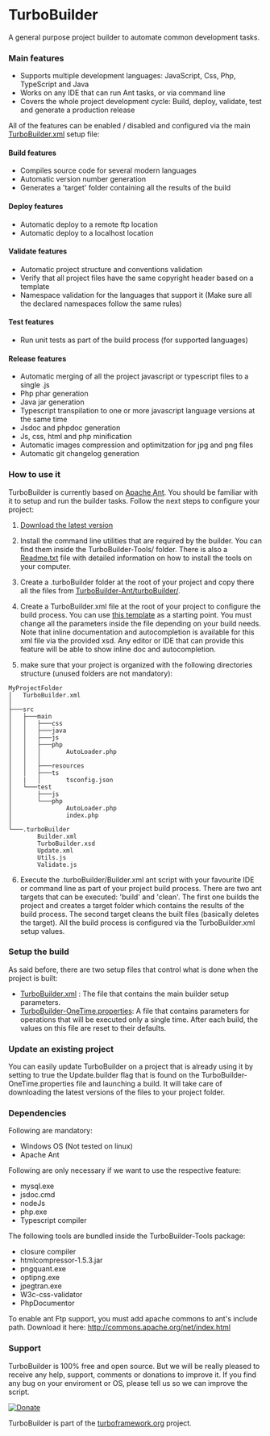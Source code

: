 # TurboBuilder

A general purpose project builder to automate common development tasks.

### Main features

- Supports multiple development languages: JavaScript, Css, Php, TypeScript and Java
- Works on any IDE that can run Ant tasks, or via command line
- Covers the whole project development cycle: Build, deploy, validate, test and generate a production release

All of the features can be enabled / disabled and configured via the main [TurboBuilder.xml](TurboBuilder-Ant/TurboBuilder.xml) setup file:

#### Build features

- Compiles source code for several modern languages
- Automatic version number generation
- Generates a 'target' folder containing all the results of the build

#### Deploy features

- Automatic deploy to a remote ftp location
- Automatic deploy to a localhost location

#### Validate features

- Automatic project structure and conventions validation
- Verify that all project files have the same copyright header based on a template
- Namespace validation for the languages that support it (Make sure all the declared namespaces follow the same rules)

#### Test features

- Run unit tests as part of the build process (for supported languages)

#### Release features

- Automatic merging of all the project javascript or typescript files to a single .js
- Php phar generation
- Java jar generation
- Typescript transpilation to one or more javascript language versions at the same time
- Jsdoc and phpdoc generation
- Js, css, html and php minification
- Automatic images compression and optimitzation for jpg and png files
- Automatic git changelog generation

### How to use it

TurboBuilder is currently based on [Apache Ant](http://ant.apache.org). You should be familiar with it to setup and run the builder tasks. Follow the next steps to configure your project:

1. [Download the latest version](https://github.com/edertone/TurboBuilder/archive/master.zip)

2. Install the command line utilities that are required by the builder. You can find them inside the TurboBuilder-Tools/ folder. There is also a [Readme.txt](TurboBuilder-Tools/README.txt) file with detailed information on how to install the tools on your computer.

3. Create a .turboBuilder folder at the root of your project and copy there all the files from [TurboBuilder-Ant/turboBuilder/](TurboBuilder-Ant/turboBuilder/).

4. Create a TurboBuilder.xml file at the root of your project to configure the build process. You can use [this template](TurboBuilder-Ant/TurboBuilder.xml) as a starting point. You must change all the parameters inside the file depending on your build needs. Note that inline documentation and autocompletion is available for this xml file via the provided xsd. Any editor or IDE that can provide this feature will be able to show inline doc and autocompletion.

5. make sure that your project is organized with the following directories structure (unused folders are not mandatory):
  ```
  MyProjectFolder
  │   TurboBuilder.xml
  │
  ├───src
  │   ├───main
  │   │   ├───css
  │   │   ├───java
  │   │   ├───js
  │   │   ├───php
  │   │   │       AutoLoader.php
  │   │   │
  │   │   ├───resources
  │   │   ├───ts
  │   |   │       tsconfig.json
  │   └───test
  │       ├───js
  │       └───php
  │               AutoLoader.php
  │               index.php
  │
  └───.turboBuilder
          Builder.xml
          TurboBuilder.xsd
          Update.xml
          Utils.js
          Validate.js
  ```

6. Execute the .turboBuilder/Builder.xml ant script with your favourite IDE or command line as part of your project build process. There are two ant targets that can be executed: 'build' and 'clean'. The first one builds the project and creates a target folder which contains the results of the build process. The second target cleans the built files (basically deletes the target). All the build process is configured via the TurboBuilder.xml setup values.

### Setup the build

As said before, there are two setup files that control what is done when the project is built:
- [TurboBuilder.xml](TurboBuilder-Ant/TurboBuilder.xml) : The file that contains the main builder setup parameters.
- [TurboBuilder-OneTime.properties](TurboBuilder-Ant/TurboBuilder-OneTime.properties): A file that contains parameters for operations that will be executed only a single time. After each build, the values on this file are reset to their defaults.

### Update an existing project

You can easily update TurboBuilder on a project that is already using it by setting to true the Update.builder flag that is found on the TurboBuilder-OneTime.properties file and launching a build. It will take care of downloading the latest versions of the files to your project folder.


### Dependencies

Following are mandatory:
- Windows OS (Not tested on linux)
- Apache Ant

Following are only necessary if we want to use the respective feature:
- mysql.exe
- jsdoc.cmd
- nodeJs
- php.exe
- Typescript compiler

The following tools are bundled inside the TurboBuilder-Tools package:
- closure compiler
- htmlcompressor-1.5.3.jar
- pngquant.exe
- optipng.exe
- jpegtran.exe
- W3c-css-validator
- PhpDocumentor

To enable ant Ftp support, you must add apache commons to ant's include path.
Download it here: http://commons.apache.org/net/index.html

### Support
TurboBuilder is 100% free and open source. But we will be really pleased to receive any help, support, comments or donations to improve it. If you find any bug on your enviroment or OS, please tell us so we can improve the script.

[![Donate](http://turbocommons.org/resources/shared/images/DonateButton.png)](https://www.paypal.com/cgi-bin/webscr?cmd=_donations&business=53MJ6SY66WZZ2&lc=ES&item_name=TurboCommons&no_note=0&cn=A%c3%b1adir%20instrucciones%20especiales%20para%20el%20vendedor%3a&no_shipping=2&currency_code=EUR&bn=PP%2dDonationsBF%3abtn_donateCC_LG%2egif%3aNonHosted)

TurboBuilder is part of the [turboframework.org](http://turboframework.org) project.
